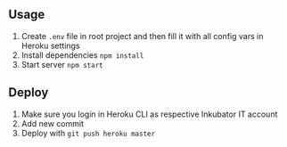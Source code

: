 ## Usage

1. Create `.env` file in root project and then fill it with all config vars in Heroku settings
2. Install dependencies `npm install`
3. Start server `npm start`

## Deploy

1. Make sure you login in Heroku CLI as respective Inkubator IT account
2. Add new commit
3. Deploy with `git push heroku master`
